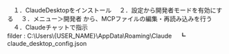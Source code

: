<div>
　１．ClaudeDesktopをインストール
　２．設定から開発者モードを有効にする
　３．メニュー＞開発者 から、MCPファイルの編集・再読み込みを行う
　４．Claudeチャットで指示
</div>
<div>
    filder : C:\Users\{USER_NAME}\AppData\Roaming\Claude
    　┗ claude_desktop_config.json
</div>
